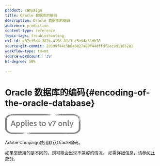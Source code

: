 ```yaml
---
product: campaign
title: Oracle 数据库的编码
description: Oracle 数据库的编码
audience: production
content-type: reference
topic-tags: troubleshooting
exl-id: e37cf5d4-382b-4156-81f3-c5e94a51db70
source-git-commit: 20509f44c5b8e0827a09f44dffdf2ec9d11652a1
workflow-type: tm+mt
source-wordcount: '39'
ht-degree: 58%

---
```


# Oracle 数据库的编码{#encoding-of-the-oracle-database}

![](../../assets/v7-only.svg)

Adobe Campaign使用默认Oracle编码。

如果您使用的是不同的，则可能会出现不兼容的情况。 如需详细信息，请参阅[此部分](../../installation/using/database.md#oracle)。
